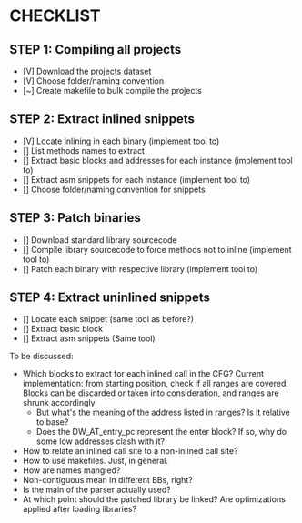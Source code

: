 # CHECKLIST

## STEP 1: Compiling all projects
- [V] Download the projects dataset 
- [V] Choose folder/naming convention
- [~] Create makefile to bulk compile the projects

## STEP 2: Extract inlined snippets
- [V] Locate inlining in each binary (implement tool to)
- [] List methods names to extract
- [] Extract basic blocks and addresses for each instance (implement tool to)
- [] Extract asm snippets for each instance (implement tool to)
- [] Choose folder/naming convention for snippets

## STEP 3: Patch binaries
- [] Download standard library sourcecode
- [] Compile library sourcecode to force methods not to inline (implement tool to)
- [] Patch each binary with respective library (implement tool to)

## STEP 4: Extract uninlined snippets
- [] Locate each snippet (same tool as before?)
- [] Extract basic block
- [] Extract asm snippets (Same tool)


To be discussed:
- Which blocks to extract for each inlined call in the CFG? Current implementation: from starting position, check if all ranges are covered. Blocks can be discarded or taken into consideration, and ranges are shrunk accordingly
	- But what's the meaning of the address listed in ranges? Is it relative to base?
	- Does the DW_AT_entry_pc represent the enter block? If so, why do some low addresses clash with it?
- How to relate an inlined call site to a non-inlined call site?
- How to use makefiles. Just, in general.
- How are names mangled?
- Non-contiguous mean in different BBs, right?
- Is the main of the parser actually used?
- At which point should the patched library be linked? Are optimizations applied after loading libraries?
